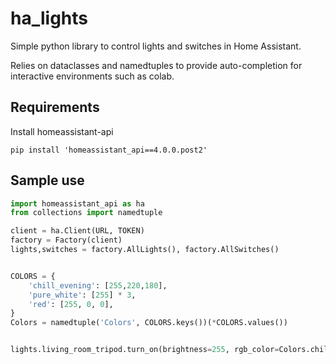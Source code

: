 # ha_lights

Simple python library to control lights and switches in Home Assistant.

Relies on dataclasses and namedtuples to provide auto-completion for interactive environments such as colab.

## Requirements

Install homeassistant-api

```shell
pip install 'homeassistant_api==4.0.0.post2'
```

## Sample use

```python
import homeassistant_api as ha
from collections import namedtuple

client = ha.Client(URL, TOKEN)
factory = Factory(client)
lights,switches = factory.AllLights(), factory.AllSwitches()


COLORS = {
    'chill_evening': [255,220,180],
    'pure_white': [255] * 3,
    'red': [255, 0, 0],
}
Colors = namedtuple('Colors', COLORS.keys())(*COLORS.values())


lights.living_room_tripod.turn_on(brightness=255, rgb_color=Colors.chill_evening)


```

